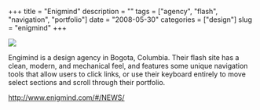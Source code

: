 +++
title = "Enigmind"
description = ""
tags = ["agency", "flash", "navigation", "portfolio"]
date = "2008-05-30"
categories = ["design"]
slug = "enigmind"
+++


 

  <div id="screens-thumbs" class="clearfix">
    <div class="txt-center" id="design-submission"><a href="http://www.enigmind.com/#/NEWS/"><img id='bluga-thumbnail-1282' class='bluga-thumbnail large' src='//konigi.com/media/bluga/
wt483fec10b46a9_0.jpg'/></a></div>  
  </div>   
<p>Engimind is a design agency in Bogota, Columbia. Their flash site has a clean, modern, and mechanical feel, and features some unique navigation tools that allow users to click links, or use their keyboard entirely to move select sections and scroll through their portfolio. </p>
<p><a href="http://www.enigmind.com/#/NEWS/">http://www.enigmind.com/#/NEWS/</a></p>




